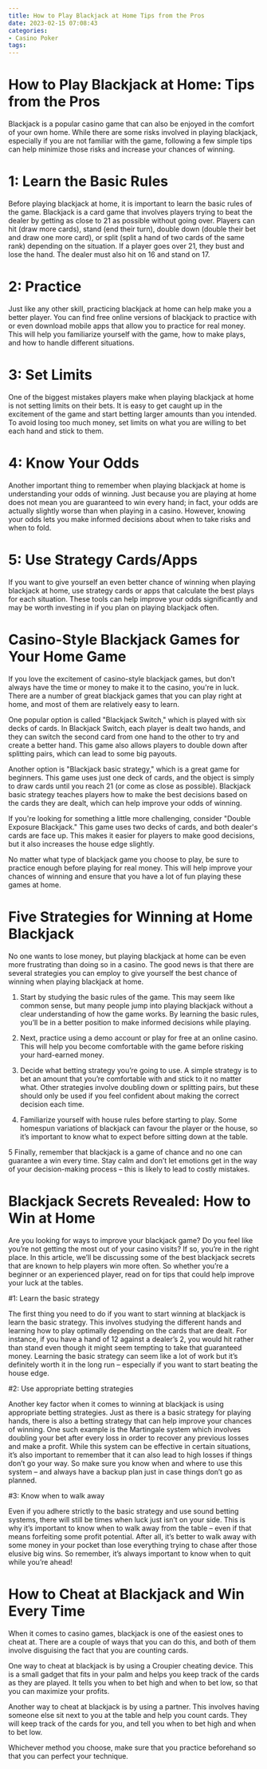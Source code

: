```yaml
---
title: How to Play Blackjack at Home Tips from the Pros
date: 2023-02-15 07:08:43
categories:
- Casino Poker
tags:
---
```



#  How to Play Blackjack at Home: Tips from the Pros

Blackjack is a popular casino game that can also be enjoyed in the comfort of your own home. While there are some risks involved in playing blackjack, especially if you are not familiar with the game, following a few simple tips can help minimize those risks and increase your chances of winning.

# 1: Learn the Basic Rules

Before playing blackjack at home, it is important to learn the basic rules of the game. Blackjack is a card game that involves players trying to beat the dealer by getting as close to 21 as possible without going over. Players can hit (draw more cards), stand (end their turn), double down (double their bet and draw one more card), or split (split a hand of two cards of the same rank) depending on the situation. If a player goes over 21, they bust and lose the hand. The dealer must also hit on 16 and stand on 17.

# 2: Practice

Just like any other skill, practicing blackjack at home can help make you a better player. You can find free online versions of blackjack to practice with or even download mobile apps that allow you to practice for real money. This will help you familiarize yourself with the game, how to make plays, and how to handle different situations.

# 3: Set Limits

One of the biggest mistakes players make when playing blackjack at home is not setting limits on their bets. It is easy to get caught up in the excitement of the game and start betting larger amounts than you intended. To avoid losing too much money, set limits on what you are willing to bet each hand and stick to them.

# 4: Know Your Odds

Another important thing to remember when playing blackjack at home is understanding your odds of winning. Just because you are playing at home does not mean you are guaranteed to win every hand; in fact, your odds are actually slightly worse than when playing in a casino. However, knowing your odds lets you make informed decisions about when to take risks and when to fold.

# 5: Use Strategy Cards/Apps

If you want to give yourself an even better chance of winning when playing blackjack at home, use strategy cards or apps that calculate the best plays for each situation. These tools can help improve your odds significantly and may be worth investing in if you plan on playing blackjack often.

#  Casino-Style Blackjack Games for Your Home Game

If you love the excitement of casino-style blackjack games, but don't always have the time or money to make it to the casino, you're in luck. There are a number of great blackjack games that you can play right at home, and most of them are relatively easy to learn.

One popular option is called "Blackjack Switch," which is played with six decks of cards. In Blackjack Switch, each player is dealt two hands, and they can switch the second card from one hand to the other to try and create a better hand. This game also allows players to double down after splitting pairs, which can lead to some big payouts.

Another option is "Blackjack basic strategy," which is a great game for beginners. This game uses just one deck of cards, and the object is simply to draw cards until you reach 21 (or come as close as possible). Blackjack basic strategy teaches players how to make the best decisions based on the cards they are dealt, which can help improve your odds of winning.

If you're looking for something a little more challenging, consider "Double Exposure Blackjack." This game uses two decks of cards, and both dealer's cards are face up. This makes it easier for players to make good decisions, but it also increases the house edge slightly.

No matter what type of blackjack game you choose to play, be sure to practice enough before playing for real money. This will help improve your chances of winning and ensure that you have a lot of fun playing these games at home.

#  Five Strategies for Winning at Home Blackjack

No one wants to lose money, but playing blackjack at home can be even more frustrating than doing so in a casino. The good news is that there are several strategies you can employ to give yourself the best chance of winning when playing blackjack at home.

1. Start by studying the basic rules of the game. This may seem like common sense, but many people jump into playing blackjack without a clear understanding of how the game works. By learning the basic rules, you’ll be in a better position to make informed decisions while playing.

2. Next, practice using a demo account or play for free at an online casino. This will help you become comfortable with the game before risking your hard-earned money.

3. Decide what betting strategy you’re going to use. A simple strategy is to bet an amount that you’re comfortable with and stick to it no matter what. Other strategies involve doubling down or splitting pairs, but these should only be used if you feel confident about making the correct decision each time.

4. Familiarize yourself with house rules before starting to play. Some homespun variations of blackjack can favour the player or the house, so it’s important to know what to expect before sitting down at the table.

5 Finally, remember that blackjack is a game of chance and no one can guarantee a win every time. Stay calm and don’t let emotions get in the way of your decision-making process – this is likely to lead to costly mistakes.

#  Blackjack Secrets Revealed: How to Win at Home

Are you looking for ways to improve your blackjack game? Do you feel like you’re not getting the most out of your casino visits? If so, you’re in the right place. In this article, we’ll be discussing some of the best blackjack secrets that are known to help players win more often. So whether you’re a beginner or an experienced player, read on for tips that could help improve your luck at the tables.

#1: Learn the basic strategy

The first thing you need to do if you want to start winning at blackjack is learn the basic strategy. This involves studying the different hands and learning how to play optimally depending on the cards that are dealt. For instance, if you have a hand of 12 against a dealer’s 2, you would hit rather than stand even though it might seem tempting to take that guaranteed money. Learning the basic strategy can seem like a lot of work but it’s definitely worth it in the long run – especially if you want to start beating the house edge.

#2: Use appropriate betting strategies

Another key factor when it comes to winning at blackjack is using appropriate betting strategies. Just as there is a basic strategy for playing hands, there is also a betting strategy that can help improve your chances of winning. One such example is the Martingale system which involves doubling your bet after every loss in order to recover any previous losses and make a profit. While this system can be effective in certain situations, it’s also important to remember that it can also lead to high losses if things don’t go your way. So make sure you know when and where to use this system – and always have a backup plan just in case things don’t go as planned.

#3: Know when to walk away

Even if you adhere strictly to the basic strategy and use sound betting systems, there will still be times when luck just isn’t on your side. This is why it’s important to know when to walk away from the table – even if that means forfeiting some profit potential. After all, it’s better to walk away with some money in your pocket than lose everything trying to chase after those elusive big wins. So remember, it’s always important to know when to quit while you’re ahead!

#  How to Cheat at Blackjack and Win Every Time

When it comes to casino games, blackjack is one of the easiest ones to cheat at. There are a couple of ways that you can do this, and both of them involve disguising the fact that you are counting cards.

One way to cheat at blackjack is by using a Croupier cheating device. This is a small gadget that fits in your palm and helps you keep track of the cards as they are played. It tells you when to bet high and when to bet low, so that you can maximize your profits.

Another way to cheat at blackjack is by using a partner. This involves having someone else sit next to you at the table and help you count cards. They will keep track of the cards for you, and tell you when to bet high and when to bet low.

Whichever method you choose, make sure that you practice beforehand so that you can perfect your technique.